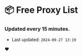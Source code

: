 # :package: Free Proxy List
### Updated every 15 minutes.

- Last updated: `2024-09-27 13:19`

:heart:
